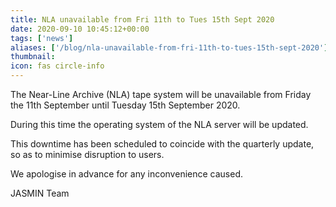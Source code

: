 ```yaml
---
title: NLA unavailable from Fri 11th to Tues 15th Sept 2020
date: 2020-09-10 10:45:12+00:00
tags: ['news']
aliases: ['/blog/nla-unavailable-from-fri-11th-to-tues-15th-sept-2020']
thumbnail: 
icon: fas circle-info
---
```


The Near-Line Archive (NLA) tape system will be unavailable from Friday the 11th September until Tuesday 15th September 2020.


During this time the operating system of the NLA server will be updated.


This downtime has been scheduled to coincide with the quarterly update, so as to minimise disruption to users.


We apologise in advance for any inconvenience caused.


JASMIN Team


